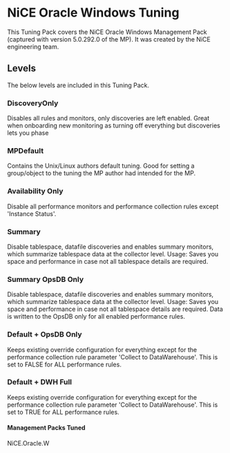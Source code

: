 # NiCE Oracle Windows Tuning

This Tuning Pack covers the NiCE Oracle Windows Management Pack (captured with version 5.0.292.0 of the MP). It was created by the NiCE engineering team.

## Levels

The below levels are included in this Tuning Pack.

### DiscoveryOnly

Disables all rules and monitors, only discoveries are left enabled. Great when onboarding new monitoring as turning off everything but discoveries lets you phase

### MPDefault

Contains the Unix/Linux authors default tuning. Good for setting a group/object to the tuning the MP author had intended for the MP.

### Availability Only

Disable all performance monitors and performance collection rules except 'Instance Status'.

### Summary

Disable tablespace, datafile discoveries and enables summary monitors, which summarize tablespace data at the collector level. Usage: Saves you space and performance in case not all tablespace details are required.

### Summary OpsDB Only

Disable tablespace, datafile discoveries and enables summary monitors, which summarize tablespace data at the collector level. Usage: Saves you space and performance in case not all tablespace details are required. Data is written to the OpsDB only for all enabled performance rules.

### Default + OpsDB Only

Keeps existing override configuration for everything except for the performance collection rule parameter 'Collect to DataWarehouse'. This is set to FALSE for ALL performance rules.

### Default + DWH Full

Keeps existing override configuration for everything except for the performance collection rule parameter 'Collect to DataWarehouse'. This is set to TRUE for ALL performance rules.

#### Management Packs Tuned

NiCE.Oracle.W
